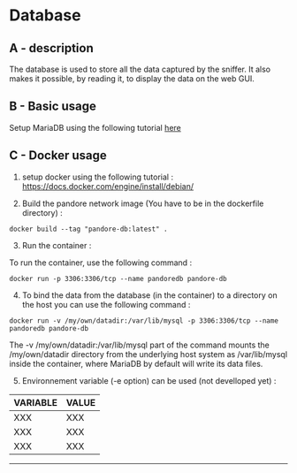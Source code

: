 # Database

## A - description

The database is used to store all the data captured by the sniffer. It also makes it possible, by reading it, to display the data on the web GUI.

## B - Basic usage

Setup MariaDB using the following tutorial [here](https://www.digitalocean.com/community/tutorials/how-to-install-mariadb-on-ubuntu-20-04-quickstart-fr)

## C - Docker usage

1) setup docker using the following tutorial :
https://docs.docker.com/engine/install/debian/

2) Build the pandore network image (You have to be in the dockerfile directory) :
```
docker build --tag "pandore-db:latest" .
```

3) Run the container :

To run the container, use the following command :
```
docker run -p 3306:3306/tcp --name pandoredb pandore-db
```

4) To bind the data from the database (in the container) to a directory on the host you can use the following command :

```
docker run -v /my/own/datadir:/var/lib/mysql -p 3306:3306/tcp --name pandoredb pandore-db
```
The -v /my/own/datadir:/var/lib/mysql part of the command mounts the /my/own/datadir directory from the underlying host system as /var/lib/mysql inside the container, where MariaDB by default will write its data files.


5) Environnement variable (-e option) can be used (not develloped yet) :

| VARIABLE| VALUE|
| ------ | ------ |
| XXX | XXX
| XXX | XXX
| XXX | XXX

---------------------------------------

